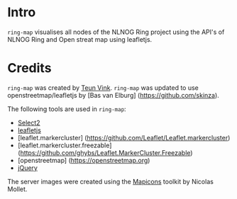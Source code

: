 Intro
=====
`ring-map` visualises all nodes of the NLNOG Ring project using the API's of NLNOG Ring and Open streat map using leafletjs.

Credits
========
`ring-map` was created by [Teun Vink](https://github.com/teunvink).
`ring-map` was updated to use openstreetmap/leafletjs by [Bas van Elburg] (https://github.com/skinza).

The following tools are used in `ring-map`:
- [Select2](https://select2.org/)
- [leafletjs](https://leafletjs.com/)
- [leaflet.markercluster] (https://github.com/Leaflet/Leaflet.markercluster)
- [leaflet.markercluster.freezable] (https://github.com/ghybs/Leaflet.MarkerCluster.Freezable)
- [openstreetmap] (https://openstreetmap.org)
- [jQuery](https://www.jquery.com)


The server images were created using the [Mapicons](http://mapicons.nicolasmollet.com/) toolkit by Nicolas Mollet.

